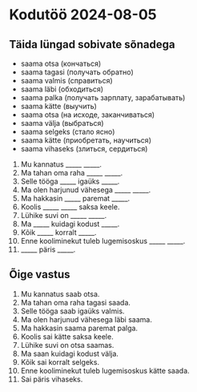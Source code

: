 # Kodutöö 2024-08-05

## Täida lüngad sobivate sõnadega

- saama otsa (кончаться)
- saama tagasi (получать обратно)
- saama valmis (справиться)
- saama läbi (обходиться)
- saama palka (получать зарплату, зарабатывать)
- saama kätte (выучить)
- saama otsa (на исходе, заканчиваться)
- saama välja (выбраться)
- saama selgeks (стало ясно)
- saama kätte (приобретать, научиться)
- saama vihaseks (злиться, сердиться)


1. Mu kannatus _____ _____.
2. Ma tahan oma raha _____ _____.
3. Selle tööga _____ igaüks _____.
4. Ma olen harjunud vähesega _____ _____.
5. Ma hakkasin _____ paremat _____.
6. Koolis _____ _____ saksa keele. 
7. Lühike suvi on _____ _____.
8. Ma _____ kuidagi kodust _____.
9. Kõik _____ korralt _____.
10. Enne kooliminekut tuleb lugemisoskus _____ _____.
11. _____ päris _____.

## Õige vastus

1. Mu kannatus saab otsa.
2. Ma tahan oma raha tagasi saada.
3. Selle tööga saab igaüks valmis.
4. Ma olen harjunud vähesega läbi saama.
5. Ma hakkasin saama paremat palga.
6. Koolis sai kätte saksa keele.
7. Lühike suvi on otsa saamas.
8. Ma saan kuidagi kodust välja.
9. Kõik sai korralt selgeks.
10. Enne kooliminekut tuleb lugemisoskus kätte saada.
11. Sai päris vihaseks.
